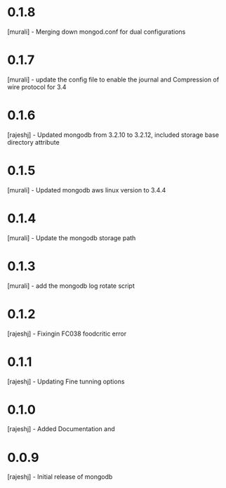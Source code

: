 # 0.1.8
[murali] - Merging down mongod.conf for dual configurations
# 0.1.7 
[murali] - update the  config file  to enable the journal and Compression of wire protocol for 3.4 
# 0.1.6
[rajeshj] - Updated mongodb from 3.2.10 to 3.2.12, included storage base directory attribute
# 0.1.5 
[murali] - Updated mongodb aws linux version to 3.4.4
# 0.1.4
[murali]  - Update the mongodb storage path
# 0.1.3
[murali]  - add the mongodb log rotate script 
# 0.1.2
[rajeshj] - Fixingin FC038 foodcritic error
# 0.1.1 
[rajeshj] - Updating Fine tunning options
# 0.1.0 
[rajeshj] - Added Documentation and 
# 0.0.9
[rajeshj] - Initial release of mongodb

